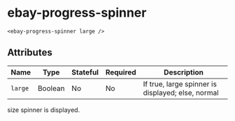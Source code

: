 # ebay-progress-spinner

```marko
<ebay-progress-spinner large />
```

## Attributes

Name | Type | Stateful | Required | Description
--- | --- | ---- | --- | ---
`large` | Boolean | No | No | If true, large spinner is displayed; else, normal
size spinner is displayed. 
